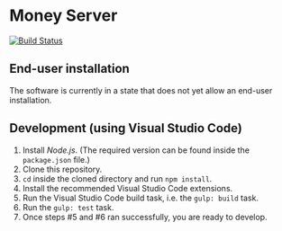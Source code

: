 # Money Server
[![Build Status](https://travis-ci.org/XElementDev/money-server.svg?branch=master)](https://travis-ci.org/XElementDev/money-server)


## End-user installation
The software is currently in a state that does not yet allow an end-user installation.


## Development (using Visual Studio Code)
1. Install *Node.js*. (The required version can be found inside the `package.json` file.)
2. Clone this repository.
3. `cd` inside the cloned directory and run `npm install`.
4. Install the recommended Visual Studio Code extensions.
5. Run the Visual Studio Code build task, i.e. the `gulp: build` task.
6. Run the `gulp: test` task.
7. Once steps #5 and #6 ran successfully, you are ready to develop.
